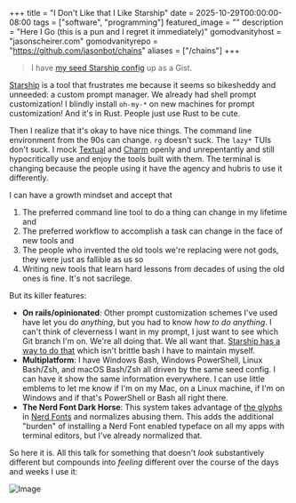 +++
title = "I Don't Like that I Like Starship"
date = 2025-10-29T00:00:00-08:00
tags = ["software", "programming"]
featured_image = ""
description = "Here I Go (this is a pun and I regret it immediately)"
gomodvanityhost = "jasonscheirer.com"
gomodvanityrepo = "https://github.com/jasonbot/chains"
aliases = ["/chains"]
+++

> I have [my seed Starship config](https://gist.github.com/jasonbot/26e894be371417ee20b973c0def1d366) up as a Gist.

[Starship](https://starship.rs/) is a tool that frustrates me because it seems so bikesheddy and unneeded: a custom prompt manager. We already had shell prompt customization! I blindly install `oh-my-*` on new machines for prompt customization! And it's in Rust. People just use Rust to be cute.

Then I realize that it's okay to have nice things. The command line environment from the 90s can change. `rg` doesn't suck. The `lazy*` TUIs don't suck. I mock [Textual](https://textual.textualize.io/) and [Charm](https://charm.land/) openly and unrepentantly and still hypocritically use and enjoy the tools built with them. The terminal is changing because the people using it have the agency and hubris to use it differently.

I can have a growth mindset and accept that

1. The preferred command line tool to do a thing can change in my lifetime and
1. The preferred workflow to accomplish a task can change in the face of new tools and
1. The people who invented the old tools we're replacing were not gods, they were just as fallible as us so
1. Writing new tools that learn hard lessons from decades of using the old ones is fine. It's not sacrilege.

But its killer features:

- **On rails/opinionated**: Other prompt customization schemes I've used have let you do _anything_, but you had to know _how to do anything_. I can't think of cleverness I want in my prompt, I just want to see which Git branch I'm on. We're all doing that. We all want that. [Starship has a way to do that](https://starship.rs/config/#git-branch) which isn't brittle bash I have to maintain myself.
- **Multiplatform**: I have Windows Bash, Windows PowerShell, Linux Bash/Zsh, and macOS Bash/Zsh all driven by the same seed config. I can have it show the same information everywhere. I can use little emblems to let me know if I'm on my Mac, on a Linux machine, if I'm on Windows and if that's PowerShell or Bash all right there.
- **The Nerd Font Dark Horse**: This system takes advantage of [the glyphs](https://www.nerdfonts.com/cheat-sheet) in [Nerd Fonts](https://www.nerdfonts.com/) and normalizes abusing them. This adds the additional "burden" of installing a Nerd Font enabled typeface on all my apps with terminal editors, but I've already normalized that.

So here it is. All this talk for something that doesn't _look_ substantively different but compounds into _feeling_ different over the course of the days and weeks I use it:

![Image](/images/starship/starship.png)
